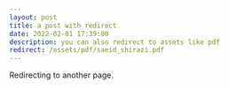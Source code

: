 ```yaml
---
layout: post
title: a post with redirect
date: 2022-02-01 17:39:00
description: you can also redirect to assets like pdf
redirect: /assets/pdf/saeid_shirazi.pdf
---
```


Redirecting to another page.
